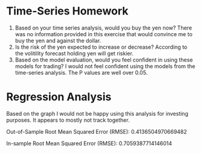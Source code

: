 # Time-Series Homework
1. Based on your time series analysis, would you buy the yen now?
There was no information provided in this exercise that would convince me to buy the yen and against the dollar.
2. Is the risk of the yen expected to increase or decrease?
According to the volitility forecast holding yen will get riskier.
3. Based on the model evaluation, would you feel confident in using these models for trading?
I would not feel confident using the models from the time-series analysis.  The P values are well over 0.05.

# Regression Analysis
Based on the graph I would not be happy using this analysis for investing purposes.  It appears to mostly not track together.

Out-of-Sample Root Mean Squared Error (RMSE): 0.4136504970669482

In-sample Root Mean Squared Error (RMSE): 0.7059387714146014